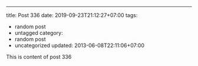 ---
title: Post 336
date: 2019-09-23T21:12:27+07:00
tags:
  - random post
  - untagged
category:
  - random post
  - uncategorized
updated: 2013-06-08T22:11:06+07:00

This is content of post 336
